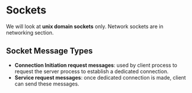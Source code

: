 # Sockets

We will look at **unix domain sockets** only. Network sockets are in networking section.

## Socket Message Types

- **Connection Initiation request messages**: used by client process to request the server process to establish a dedicated connection.
- **Service request messages**: once dedicated connection is made, client can send these messages.
